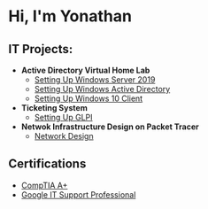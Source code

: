 <h1>Hi, I'm Yonathan <br/>

<h2>IT Projects:</h2>

- <b>Active Directory Virtual Home Lab</b>
  - [Setting Up Windows Server 2019](https://github.com/yonathant12/WindowsServer2019/tree/main)
  - [Setting Up Windows Active Directory](https://github.com/yonathant12/ActiveDirectoryLab/tree/main)
  - [Setting Up Windows 10 Client](https://github.com/yonathant12/Windows10Client/tree/main)
- <b>Ticketing System</b>
  - [Setting Up GLPI]()
- <b>Netwok Infrastructure Design on Packet Tracer</b>
  - [Network Design](https://github.com/yonathant12/NetworkDesign/tree/main)

<h2>Certifications</h2>

- [CompTIA A+](https://www.credly.com/badges/7dba66fd-b372-4258-ad7e-a1fb35e1baeb/public_url)
- [Google IT Support Professional](https://www.credly.com/badges/547c9e77-45c2-4aee-95a4-25936244f9c9/public_url)




<!--
- 🔭 I’m currently working on ...
